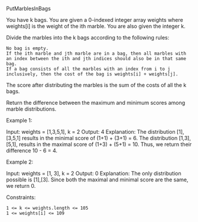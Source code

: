 PutMarblesInBags

You have k bags. You are given a 0-indexed integer array weights where weights[i] is the weight of the ith marble. You are also given the integer k.

Divide the marbles into the k bags according to the following rules:

    No bag is empty.
    If the ith marble and jth marble are in a bag, then all marbles with an index between the ith and jth indices should also be in that same bag.
    If a bag consists of all the marbles with an index from i to j inclusively, then the cost of the bag is weights[i] + weights[j].

The score after distributing the marbles is the sum of the costs of all the k bags.

Return the difference between the maximum and minimum scores among marble distributions.

Example 1:

Input: weights = [1,3,5,1], k = 2
Output: 4
Explanation: 
The distribution [1],[3,5,1] results in the minimal score of (1+1) + (3+1) = 6. 
The distribution [1,3],[5,1], results in the maximal score of (1+3) + (5+1) = 10. 
Thus, we return their difference 10 - 6 = 4.

Example 2:

Input: weights = [1, 3], k = 2
Output: 0
Explanation: The only distribution possible is [1],[3]. 
Since both the maximal and minimal score are the same, we return 0.

Constraints:

    1 <= k <= weights.length <= 105
    1 <= weights[i] <= 109
